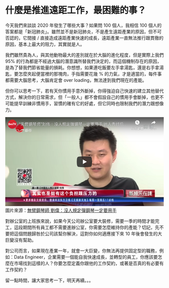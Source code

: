 # 什麼是推進遠距工作，最困難的事？

今天我們來談談 2020 年發生了哪些大事？如果問 100 個人，我相信 100 個人的答案都是「新冠肺炎」。雖然並不是新冠肺炎，不是產生遠距產業的原因，但不可否認的，它間接 / 直接造成遠距產業快速的成長，遠距產業一直無法推行跟貫徹的原因，基本上最大的阻力，其實就是人。

我們雖然貴為人，與其他動物最大的差別就在於大腦的進化程度，但是實際上我們 95% 的行為都是不經過大腦的潛意識所替我們決定的，而這個機制存在的原因，是為了替我們節省能量的損耗。你想想，如果連吃飯要左手拿湯匙，還是右手拿湯匙，要怎麼夾起便當裡的那塊肉，手指需要花幾 % 的力氣，才是適當的，每件事都需要大腦思考，大腦肯定會 over loading，無法達到我們現在的產能。

但你可以思考一下，若有天你慣用手意外斷掉，你得強迫自己快速的建立其他替代方式，解決你的日常需求，但「一般人」都不會假設自己的慣用手會斷掉，也更不可能提早訓練非慣用手，習慣的確有它的好處，但它同時也限制我們的潛力跟想像力。

![piano](https://github.com/alincode/2020-remote-year/raw/master/assets/piano.png)
圖片來源：[無臂鋼琴師 劉偉：沒人規定彈鋼琴一定要用手](https://www.youtube.com/watch?v=FzBXEAHOdeM)

對辦公室的上班族來說，如果今天公司辦公室要大裝修，需要一季的時間才能完工，這段期間所有員工都不需要進辦公室，你需要怎麼維持你的產能？切記，先不要把這個問題歸咎於公司該幫你解決，這對你如何適應接下來 10 年後會發生的大巨變沒有幫助。

對公司而言，如果現在產業一年，就會一大巨變，你無法再提供固定型的職務，例如：Data Engineer，企業需要一個能自我快速成長，並轉型的員工，你應該要怎麼在市場找到這樣的人？你要怎麼定義你跟他的工作契約，或著是否真的有必要有工作契約？

留一點時間，讓大家思考一下，明天再續。。。
